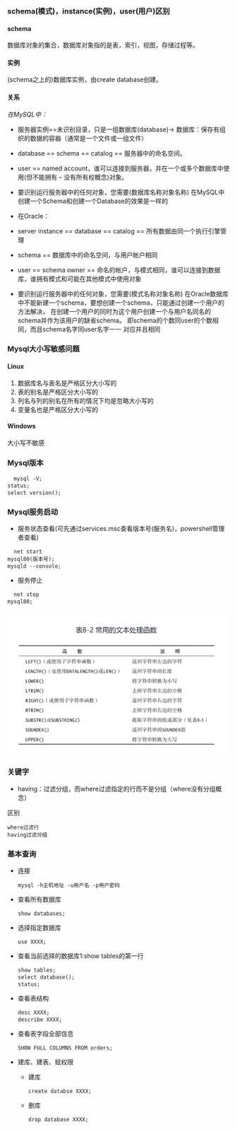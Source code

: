 ### schema(模式)，instance(实例)，user(用户)区别

#### schema

数据库对象的集合，数据库对象指的是表，索引，视图，存储过程等。

#### 实例

(schema之上的)数据库实例，由create database创建。

#### 关系

*在MySQL中：*

* 服务器实例==未识别目录，只是一组数据库(database)-> 数据库：保存有组织的数据的容器（通常是一个文件或一组文件）
* database == schema == catalog == 服务器中的命名空间。
* user == named account，谁可以连接到服务器，并在一个或多个数据库中使用(但不能拥有 – 没有所有权概念)对象。
* 要识别运行服务器中的任何对象，您需要(数据库名称对象名称)
  在MySQL中创建一个Schema和创建一个Database的效果是一样的

* 在Oracle：

* server instance == database == catalog == 所有数据由同一个执行引擎管理
* schema == 数据库中的命名空间，与用户帐户相同
* user == schema owner == 命名的帐户，与模式相同，谁可以连接到数据库，谁拥有模式和可能在其他模式中使用对象
* 要识别运行服务器中的任何对象，您需要(模式名称对象名称)
  在Oracle数据库中不能新建一个schema，要想创建一个schema，只能通过创建一个用户的方法解决， 在创建一个用户的同时为这个用户创建一个与用户名同名的schema并作为该用户的缺省schema。
  即schema的个数同user的个数相同，而且schema名字同user名字一一 对应并且相同

### Mysql大小写敏感问题

#### Linux

1. 数据库名与表名是严格区分大小写的
2. 表的别名是严格区分大小写的
3. 列名与列的别名在所有的情况下均是忽略大小写的
4. 变量名也是严格区分大小写的

#### Windows

大小写不敏感

### Mysql版本

```mysql
  mysql -V;
status;
select version();
```

### Mysql服务启动

* 服务状态查看(可先通过services.msc查看版本号(服务名)，powershell管理者查看)

```mysql
  net start
mysql80(版本号);
mysqld --console;
```

* 服务停止

```mysql
  net stop
mysql80;
```

###  

![img_5.png](../images/img_5.png)

### 关键字

* having：过滤分组，而where过滤指定的行而不是分组（where没有分组概念）

区别

    where过滤行
    having过滤分组

### 基本查询

* 连接
  
      mysql -h主机地址 -u用户名 -p用户密码
  
* 查看所有数据库
  
      show databases;
  
* 选择指定数据库
  
      use XXXX;
  
* 查看当前选择的数据库1:show tables的第一行
  
      show tables;
      select database();
      status;
  
* 查看表结构
  
      desc XXXX;
      describe XXXX;
  
* 查看表字段全部信息

      SHOW FULL COLUMNS FROM orders;

* 建库、建表、赋权限

  * 建库
  
        create databse XXXX;
  * 删库
    
        drop database XXXX;
  
